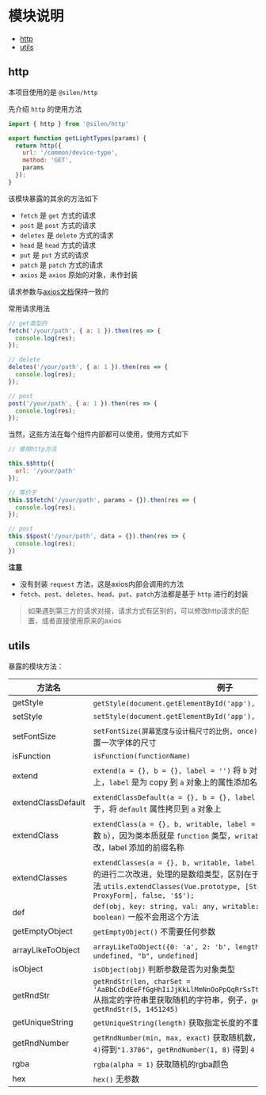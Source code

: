 # 模块说明

- [http](#http)
- [utils](#utils)

## http

本项目使用的是 `@silen/http`

先介绍 `http` 的使用方法
```js
import { http } from '@silen/http'

export function getLightTypes(params) {
  return http({
    url: '/common/device-type',
    method: 'GET',
    params
  });
}
```

该模块暴露的其余的方法如下

- `fetch` 是 `get` 方式的请求
- `post` 是 `post` 方式的请求
- `deletes` 是 `delete` 方式的请求
- `head` 是 `head` 方式的请求
- `put` 是 `put` 方式的请求
- `patch` 是 `patch` 方式的请求
- `axios` 是 `axios` 原始的对象，未作封装

请求参数与[axios文档](https://www.kancloud.cn/yunye/axios/234845)保持一致的

常用请求用法
```js
// get类型的
fetch('/your/path', { a: 1 }).then(res => {
  console.log(res);
});

// delete
deletes('/your/path', { a: 1 }).then(res => {
  console.log(res);
});

// post
post('/your/path', { a: 1 }).then(res => {
  console.log(res);
});
```

当然，这些方法在每个组件内部都可以使用，使用方式如下
```js
// 使用http方法

this.$$http({
  url: '/your/path'
});

// 等价于
this.$$fetch('/your/path', params = {}).then(res => {
  console.log(res);
});

// post
this.$$post('/your/path', data = {}).then(res => {
  console.log(res);
})
```

**注意**
- 没有封装 `request` 方法，这是axios内部会调用的方法
- `fetch`、`post`、`deletes`、`head`、`put`、`patch`方法都是基于 `http` 进行的封装

>如果遇到第三方的请求对接，请求方式有区别的，可以修改http请求的配置，或者直接使用原来的axios


## utils

暴露的模块方法：

方法名| 例子
---|--- 
getStyle | `getStyle(document.getElementById('app'), 'height')` 得到 ·`'20px'` 
setStyle | `setStyle(document.getElementById('app'), { height: '20px' })`
setFontSize | `setFontSize(屏幕宽度与设计稿尺寸的比例, once)`， `once` 为 `true` 表示只会设置一次字体的尺寸
isFunction | `isFunction(functionName)`
extend | `extend(a = {}, b = {}, label = '')` 将 `b` 对象里的属性copy到 `a` 对象上，`label` 是为 copy 到 `a` 对象上的属性添加名称前缀
extendClassDefault | `extendClassDefault(a = {}, b = {}, label = '')` 大致同上，区别在于，将 `default` 属性拷贝到 `a` 对象上
extendClass | `extendClass(a = {}, b, writable, label = '')` 为 `a` 对象添加类（即参数 `b`），因为类本质就是 `function` 类型，`writable` 为 `false` 表示不可以修改，label 添加的前缀名称
extendClasses | `extendClasses(a = {}, b, writable, label = '')` 是对上面的一个方法的进行二次改进，处理的是数组类型，区别在于第二个参数为数组类型，用法 `utils.extendClasses(Vue.prototype, [Storage, AnimationType, ProxyForm], false, '$$');`
def | `def(obj, key: string, val: any, writable: boolean, enumerable: boolean)` 一般不会用这个方法
getEmptyObject | `getEmptyObject()` 不需要任何参数
arrayLikeToObject | `arrayLikeToObject({0: 'a', 2: 'b', length: 4})` 得到 `["a", undefined, "b", undefined]`
isObject | `isObject(obj)` 判断参数是否为对象类型
getRndStr | `getRndStr(len, charSet = 'AaBbCcDdEeFfGgHhIiJjKkLlMmNnOoPpQqRrSsTtUuVvWwXxYyZz0123456789')` 从指定的字符串里获取随机的字符串，例子，`getRndStr(5)`、`getRndStr(5, 1451245)`
getUniqueString | `getUniqueString(length)` 获取指定长度的不重复的字符串
getRndNumber | `getRndNumber(min, max, exact)` 获取随机数，例，`getRndNumber(1, 8, 4)`得到`"1.3786"`，`getRndNumber(1, 8)` 得到 `4`
rgba | `rgba(alpha = 1)` 获取随机的rgba颜色
hex | `hex()` 无参数
